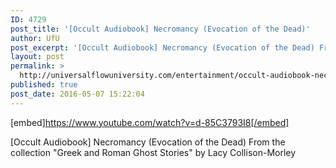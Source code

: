 ```yaml
---
ID: 4729
post_title: '[Occult Audiobook] Necromancy (Evocation of the Dead)'
author: UfU
post_excerpt: '[Occult Audiobook] Necromancy (Evocation of the Dead) From the collection "Greek and Roman Ghost Stories" by Lacy Collison-Morley'
layout: post
permalink: >
  http://universalflowuniversity.com/entertainment/occult-audiobook-necromancy-evocation-of-the-dead/
published: true
post_date: 2016-05-07 15:22:04
---
```

[embed]https://www.youtube.com/watch?v=d-85C3793I8[/embed]<br>
<p>[Occult Audiobook] Necromancy (Evocation of the Dead) From the collection "Greek and Roman Ghost Stories" by Lacy Collison-Morley</p>